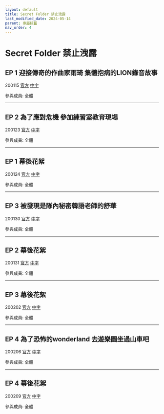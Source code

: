```yaml
---
layout: default
title: Secret Folder 禁止洩露
last_modified_date: 2024-05-14
parent: 專屬綜藝
nav_order: 4
---
```


# Secret Folder 禁止洩露

## EP 1 迎接傳奇的作曲家雨琦 集體抱病的LION錄音故事

200115 [官方]() [中字]()

參與成員: 全體

---

## EP 2 為了應對危機 參加練習室教育現場

200123 [官方]() [中字]()

參與成員: 全體

---

## EP 1 幕後花絮

200124 [官方]() [中字]()

參與成員: 全體

---

## EP 3 被發現是隊內秘密韓語老師的舒華

200130 [官方]() [中字]()

參與成員: 全體

---

## EP 2 幕後花絮

200131 [官方]() [中字]()

參與成員: 全體

---

## EP 3 幕後花絮

200202 [官方]() [中字]()

參與成員: 全體

---

## EP 4 為了恐怖的wonderland 去遊樂園坐過山車吧

200206 [官方]() [中字]()

參與成員: 全體

---

## EP 4 幕後花絮

200209 [官方]() [中字]()

參與成員: 全體
